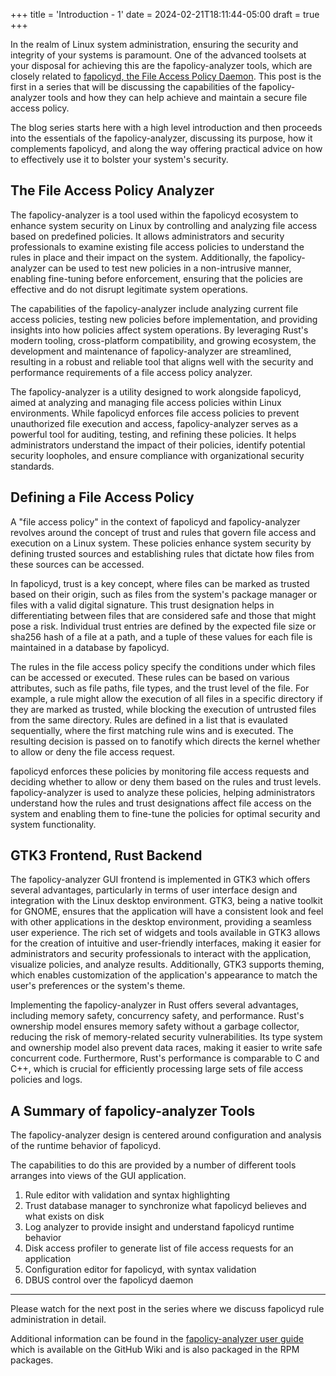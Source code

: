 +++
title = 'Introduction - 1'
date = 2024-02-21T18:11:44-05:00
draft = true
+++

In the realm of Linux system administration, ensuring the security and integrity of your systems is paramount. One of the advanced toolsets at your disposal for achieving this are the fapolicy-analyzer tools, which are closely related to [fapolicyd, the File Access Policy Daemon](https://github.com/linux-application-whitelisting/fapolicyd).  This post is the first in a series that will be discussing the capabilities of the fapolicy-analyzer tools and how they can help achieve and maintain a secure file access policy.

The blog series starts here with a high level introduction and then proceeds into the essentials of the fapolicy-analyzer, discussing its purpose, how it complements fapolicyd, and along the way offering practical advice on how to effectively use it to bolster your system's security.


## The File Access Policy Analyzer

The fapolicy-analyzer is a tool used within the fapolicyd ecosystem to enhance system security on Linux by controlling and analyzing file access based on predefined policies. It allows administrators and security professionals to examine existing file access policies to understand the rules in place and their impact on the system. Additionally, the fapolicy-analyzer can be used to test new policies in a non-intrusive manner, enabling fine-tuning before enforcement, ensuring that the policies are effective and do not disrupt legitimate system operations.

The capabilities of the fapolicy-analyzer include analyzing current file access policies, testing new policies before implementation, and providing insights into how policies affect system operations. By leveraging Rust's modern tooling, cross-platform compatibility, and growing ecosystem, the development and maintenance of fapolicy-analyzer are streamlined, resulting in a robust and reliable tool that aligns well with the security and performance requirements of a file access policy analyzer.

The fapolicy-analyzer is a utility designed to work alongside fapolicyd, aimed at analyzing and managing file access policies within Linux environments. While fapolicyd enforces file access policies to prevent unauthorized file execution and access, fapolicy-analyzer serves as a powerful tool for auditing, testing, and refining these policies. It helps administrators understand the impact of their policies, identify potential security loopholes, and ensure compliance with organizational security standards.


## Defining a File Access Policy

A "file access policy" in the context of fapolicyd and fapolicy-analyzer revolves around the concept of trust and rules that govern file access and execution on a Linux system. These policies enhance system security by defining trusted sources and establishing rules that dictate how files from these sources can be accessed.

In fapolicyd, trust is a key concept, where files can be marked as trusted based on their origin, such as files from the system's package manager or files with a valid digital signature. This trust designation helps in differentiating between files that are considered safe and those that might pose a risk. Individual trust entries are defined by the expected file size or sha256 hash of a file at a path, and a tuple of these values for each file is maintained in a database by fapolicyd.

The rules in the file access policy specify the conditions under which files can be accessed or executed. These rules can be based on various attributes, such as file paths, file types, and the trust level of the file. For example, a rule might allow the execution of all files in a specific directory if they are marked as trusted, while blocking the execution of untrusted files from the same directory.  Rules are defined in a list that is evaulated sequentially, where the first matching rule wins and is executed. The resulting decision is passed on to fanotify which directs the kernel whether to allow or deny the file access request.

fapolicyd enforces these policies by monitoring file access requests and deciding whether to allow or deny them based on the rules and trust levels. fapolicy-analyzer is used to analyze these policies, helping administrators understand how the rules and trust designations affect file access on the system and enabling them to fine-tune the policies for optimal security and system functionality.


## GTK3 Frontend, Rust Backend

The fapolicy-analyzer GUI frontend is implemented in GTK3 which offers several advantages, particularly in terms of user interface design and integration with the Linux desktop environment. GTK3, being a native toolkit for GNOME, ensures that the application will have a consistent look and feel with other applications in the desktop environment, providing a seamless user experience. The rich set of widgets and tools available in GTK3 allows for the creation of intuitive and user-friendly interfaces, making it easier for administrators and security professionals to interact with the application, visualize policies, and analyze results. Additionally, GTK3 supports theming, which enables customization of the application's appearance to match the user's preferences or the system's theme.

Implementing the fapolicy-analyzer in Rust offers several advantages, including memory safety, concurrency safety, and performance. Rust's ownership model ensures memory safety without a garbage collector, reducing the risk of memory-related security vulnerabilities. Its type system and ownership model also prevent data races, making it easier to write safe concurrent code. Furthermore, Rust's performance is comparable to C and C++, which is crucial for efficiently processing large sets of file access policies and logs.


## A Summary of fapolicy-analyzer Tools

The fapolicy-analyzer design is centered around configuration and analysis of the runtime behavior of fapolicyd.

The capabilities to do this are provided by a number of different tools arranges into views of the GUI application.

1. Rule editor with validation and syntax highlighting
2. Trust database manager to synchronize what fapolicyd believes and what exists on disk
3. Log analyzer to provide insight and understand fapolicyd runtime behavior
4. Disk access profiler to generate list of file access requests for an application 
5. Configuration editor for fapolicyd, with syntax validation
6. DBUS control over the fapolicyd daemon

---


Please watch for the next post in the series where we discuss fapolicyd rule administration in detail.

Additional information can be found in the [fapolicy-analyzer user guide](https://github.com/ctc-oss/fapolicy-analyzer/wiki/User-Guide) which is available on the GitHub Wiki and is also packaged in the RPM packages.

